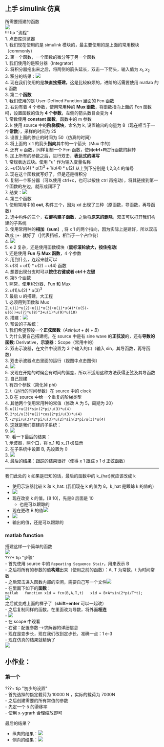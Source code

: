 ## 上手 simulink 仿真  
所需要搭建的函数  
![](png/Pasted%20image%2020250921150949.png)  
!!! tip "流程"  
    1. 点击库浏览器  
        1. 我们现在使用的是 simulink 模块的，最主要使用的是上面的常用模块（commonly）  
    2. 第一个函数，一个函数的微分等于另一个函数  
        1. 我们使用的是积分器（Integrator）  
        2. 将积分器拖出来之后，将两侧的箭头延长，双击一下箭头，输入值为 $x_1,x_2$  
        3. 积分的结果：![](png/Pasted%20image%2020250921151524.png)  
        4. 现在我们使用的是**块直接搭建**，这是比较麻烦的，进阶的话需要使用 matlab 的 s 函数  
    3. 第二个**函数**  
        1. 我们使用的是 User-Defined Function 里面的 Fcn 函数  
        2. 右边有着 4 个参数，使用常用种的 **Mux 函数**，将函数指向上面的 Fcn 函数吗，设置函数的值为 **4 个参数**，左侧的箭头数目会变为 4  
            1. 常数使用 **constant 函数**，函数中的 m 参数  
            2. k 使用 source 中的**阶梯模块**，命名为 k, 设置输出的向量为 8（现在相当于一个**常数**），采样的时间为 25  
            3. 设置上面的停止的时间为 50（仿真的时间）  
        3. 将上面的 x 1 的箭头**指向**其中的一个箭头（Mux 中的）  
        4. 还有 u 函数，同样复制一个 Fcn 函数，使用**ctrl+R**进行函数的翻转  
        5. 加上所有的参数之后，进行双击，**表达式的填写**  
            1.  常规表达式块。使用 "u" 作为输入变量名称  
            2. $-u(3)/u(4)*u(1)^3+1/u(4)*u(2)$ 从上到下分别是 1,2,3,4 的编号  
            3. 现在这个函数就写好了，但是还是得积分  
        6. 复制一个积分器（可以使用 ctrl+c，也可以按住 ctrl 再拖动），将其链接到第一个函数的左边，就形成闭环了  
        7. 结果：![](png/Pasted%20image%2020250921154400.png)  
    4. 第三个函数  
        1. 使用常用中的 **out**, 构件三个，因为 xd 出现了三种（原函数，导函数，再导函数）  
        2. 选中构件的三个，**右键构建子函数**，之后将**原来的删除**，双击可以打开我们构建的子系统  
        3. 使用常用种的**相加（sum）**, 将 x 1 的两个指向，因为实际上是建好，所以双击改成 `|+-` 就好了（|代表挡板，相当于一个占位符）  
        4. ![](png/Pasted%20image%2020250921155237.png)  
    5. e 2 复杂，还是使用函数模块（**鼠标滚轮放大，按住拖动**）  
        1. 还是使用 **Fun 与 Mux 函数**，4 个参数  
        2. 用到什么，连起来就可以  
        3. $u(3)+u(1)*u(2)-u(4)$ 函数  
        4. 想要出现分支时可以**按住右键或者 ctrl＋左键**  
    6. 第5 个函数  
        1. 照常，使用积分器、Fun 和 Mux  
        2. $u(1)/u(2)*u(3)^3$  
    7. 最后 u 的搭建，大工程  
        1. 必须用到函数和 Mux  
        2. `u(1)*u(2)+u(1)*u(3)+u(1)*u(4)*(u(5)-u(6))+u(7)*u(8)^3+u(1)*u(9)*u(10)`  
    8. 搭建：![](png/Pasted%20image%2020250921161111.png)  
    9. 预设的子系统：  
        1. 我们希望预设一个**正弦函数**（$Asin(\omega t+\phi)+B$）  
            1. 为什么要自己搭建呢，在 source 中是有 sine wave 的**正弦波**的，还有**导数的函数**: Derivative，**示波器**：Scope（常用中的）  
            2. 双击示波器，在文件中设置为 3 个输入的口（输入 sin，其导函数，再导函数）  
            3. 双击示波器点击里面的运行（视图中点击图例）  
            4. ![](png/Pasted%20image%2020250921162253.png)  
            5. 发现在开始的时候会有时间的偏差，所以不适用这种方法获得正弦及其导函数  
        2. 自己搭建  
            1. 有四个参数（简化掉 phi）  
            2. t（运行的时间参数）在 source 中的 clock  
            3. B 在 source 中给一个重复的阶梯类型  
            4. 其他两个使用常用种的常值（修改 A 为 5，周期为 20）  
            5. `u(1)+u(2)*sin(2*pi/u(3)*u(4)`  
            6. `2*pi/u(3)*u(2)*cos(2*pi/u(3)*u(4)`  
            7. `-2*pi/u(3)*2*pi/u(3)*u(2)*sin(2*pi/u(3)*u(4)`  
            8. 这就是我们搭建的子系统：  
            9. ![](png/Pasted%20image%2020250921163603.png)  
    10. 看一下最后的结果：  
        1. 示波器，两个口，将 x_1 和 x_{1 d}显示  
        2. 在子系统中设置 B, 先设置为 0  
        3. ![](png/Pasted%20image%2020250921165136.png)  
        4. 最后的结果：跟踪的结果很好（使得 x 1 跟踪 x 1 d 正弦函数）  

---
我们此处的 k 如果是已知的话，最后的函数中的 k_{hat}就应该改成 k  

- 使用示波器比较 k 和 k_hat: (我们现在 k 的值为 8，k_hat 是跟踪 k 的值的)
- ![](png/Pasted%20image%2020250921170207.png)
- 现在改变 k 的值，[8 10]，先是8 后面是 10
    - 也是可以跟踪的
- 现在更改 B 的值![](png/Pasted%20image%2020250921170510.png)
- ![](png/Pasted%20image%2020250921170554.png)
- 输出的值，还是可以跟踪的

### matlab function  
搭建这样一个简单的函数  
![](png/Pasted%20image%2020250924190910.png)  
???+ tip "步骤"  
    - 首先使用 source 中的 `Repeating Sequence Stair`，用来表示 B  
    - 之后将所有的参数的值**构建**出来（使用之前的函数）：A, T 为常数，t 为时间常数  
    - 之后双击进入函数内部的空间，需要自己写一个文件![](png/Pasted%20image%2020250924192258.png)  
        - 在里面下如下的**函数**：  
            ```matlab  
            function x1d = fcn(B,A,T,t)  
            x1d = B+A*sin(2*pi/T*t);  
            ```  
            ![](png/Pasted%20image%2020250924192601.png)  
            之后就变成上面的样子了（**shift+enter** 可以一起改）  
        - 之后复制同样的函数，在里面改为导数，将外面**相连**  
        - ![](png/Pasted%20image%2020250924193016.png)  
        - 在 scope 中观看  
            - 右键：配置参数——>求解器的详细信息  
            - 现在是变步长，现在我们改到定步长，准确一点：1 e-3  
            - 现在仿真的结果就精确了  
            ![](png/Pasted%20image%2020250924194117.png)  

## 小作业：  
### 第一个  
???+ tip "初步的设置"  
    - 首先选择的额定载荷为 10000 N ，实际的载荷为 7000N  
    - 之后创建需要的所有常值的参数  
    - 先定一个 5 的滑移率  
    - 使用 x-ygrarh 合理缩放即可

最后的结果？  

- 纵向的结果：![](png/Pasted%20image%2020250924220504.png)
- 侧向的结果：![](png/Pasted%20image%2020250924220809.png)